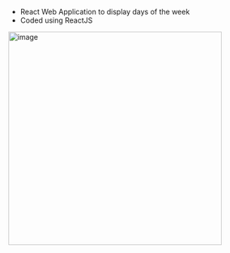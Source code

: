 - React Web Application to display days of the week
- Coded using ReactJS

<img width="421" alt="image" src="https://user-images.githubusercontent.com/67630400/118417497-f7fe7280-b6d1-11eb-8fe9-9abf45358789.png">
